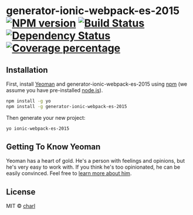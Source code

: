 # generator-ionic-webpack-es-2015 [![NPM version][npm-image]][npm-url] [![Build Status][travis-image]][travis-url] [![Dependency Status][daviddm-image]][daviddm-url] [![Coverage percentage][coveralls-image]][coveralls-url]
> 

## Installation

First, install [Yeoman](http://yeoman.io) and generator-ionic-webpack-es-2015 using [npm](https://www.npmjs.com/) (we assume you have pre-installed [node.js](https://nodejs.org/)).

```bash
npm install -g yo
npm install -g generator-ionic-webpack-es-2015
```

Then generate your new project:

```bash
yo ionic-webpack-es-2015
```

## Getting To Know Yeoman

Yeoman has a heart of gold. He&#39;s a person with feelings and opinions, but he&#39;s very easy to work with. If you think he&#39;s too opinionated, he can be easily convinced. Feel free to [learn more about him](http://yeoman.io/).

## License

MIT © [charl]()


[npm-image]: https://badge.fury.io/js/generator-ionic-webpack-es-2015.svg
[npm-url]: https://npmjs.org/package/generator-ionic-webpack-es-2015
[travis-image]: https://travis-ci.org/Charl---/generator-ionic-webpack-es-2015.svg?branch=master
[travis-url]: https://travis-ci.org/Charl---/generator-ionic-webpack-es-2015
[daviddm-image]: https://david-dm.org/Charl---/generator-ionic-webpack-es-2015.svg?theme=shields.io
[daviddm-url]: https://david-dm.org/Charl---/generator-ionic-webpack-es-2015
[coveralls-image]: https://coveralls.io/repos/Charl---/generator-ionic-webpack-es-2015/badge.svg
[coveralls-url]: https://coveralls.io/r/Charl---/generator-ionic-webpack-es-2015
